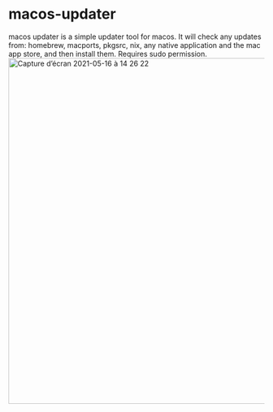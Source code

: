 # macos-updater
macos updater is a simple updater tool for macos. It will check any updates from: homebrew, macports, pkgsrc, nix, any native application and the mac app store, and then install them. Requires sudo permission.
<img width="682" alt="Capture d’écran 2021-05-16 à 14 26 22" src="https://user-images.githubusercontent.com/66629792/118397119-c85c5580-b652-11eb-93e2-fe571b18d7e9.png">

